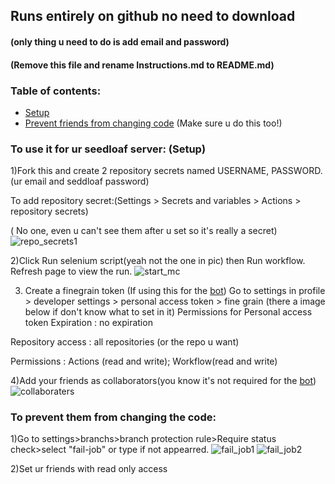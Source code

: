 ## Runs entirely on github no need to download 
#### (only thing u need to do is add email and password)
#### (Remove this file and rename Instructions.md to README.md)
### Table of contents:
- [Setup](https://github.com/dibope/mcserverstarter/blob/main/README.md#to-use-it-for-ur-seedloaf-server)
- [Prevent friends from changing code](https://github.com/dibope/mcserverstarter/blob/main/README.md#to-prevent-them-from-changing-the-code) (Make sure u do this too!)

### To use it for ur seedloaf server: (Setup)

1)Fork this and create 2 repository secrets named USERNAME, PASSWORD.(ur email and seddloaf password)

  To add repository secret:(Settings > Secrets and variables > Actions > repository secrets)

( No one, even u can't see them after u set so it's really a secret)
![repo_secrets1](https://github.com/dibope/mcserverstarter/blob/main/.github/workflows/Images/repo_secrets1.jpg)

2)Click Run selenium script(yeah not the one in pic) then Run workflow. Refresh page to view the run.
![start_mc](https://github.com/dibope/mcserverstarter/blob/main/.github/workflows/Images/startmc.jpg)

3) Create a finegrain token (If using this for the [bot](https://discord.com/oauth2/authorize?client_id=1365006964001738993))
Go to settings in profile > developer settings > personal access token > fine grain (there a image below if don't know what to set in it)
Permissions for Personal access token
Expiration : no expiration

Repository access : all repositories (or the repo u want)

Permissions : Actions (read and write); Workflow(read and write)


4)Add your friends as collaborators(you know it's not required for the [bot](https://discord.com/oauth2/authorize?client_id=1365006964001738993))
![collaboraters](https://github.com/dibope/mcserverstarter/blob/main/.github/workflows/Images/collaboraters.jpg)

### To prevent them from changing the code:

1)Go to settings>branchs>branch protection rule>Require status check>select "fail-job" or type if not appearred.
![fail_job1](https://github.com/dibope/mcserverstarter/blob/main/.github/workflows/Images/fail_job1.jpg)
![fail_job2](https://github.com/dibope/mcserverstarter/blob/main/.github/workflows/Images/fail_job2.jpg)

2)Set ur friends with read only access

